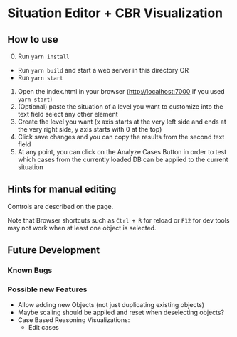 # Situation Editor + CBR Visualization

## How to use

0. Run `yarn install`

- Run `yarn build` and start a web server in this directory OR
- Run `yarn start`

1. Open the index.html in your browser (<http://localhost:7000> if you used `yarn start`)
2. (Optional) paste the situation of a level you want to customize into the text field select any other element
3. Create the level you want (x axis starts at the very left side and ends at the very right side, y axis starts with 0 at the top)
4. Click save changes and you can copy the results from the second text field
5. At any point, you can click on the Analyze Cases Button in order to test which cases from the currently loaded DB can be applied to the current situation

## Hints for manual editing

Controls are described on the page.

Note that Browser shortcuts such as `Ctrl + R` for reload or `F12` for dev tools may not work when at least one object is selected.

## Future Development

### Known Bugs

### Possible new Features

- Allow adding new Objects (not just duplicating existing objects)
- Maybe scaling should be applied and reset when deselecting objects?
- Case Based Reasoning Visualizations:
  - Edit cases

